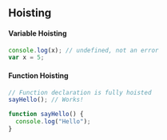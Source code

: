 ## Hoisting

#### Variable Hoisting
```javascript
console.log(x); // undefined, not an error
var x = 5;
```

#### Function Hoisting
```javascript
// Function declaration is fully hoisted
sayHello(); // Works!

function sayHello() {
  console.log("Hello");
}
```